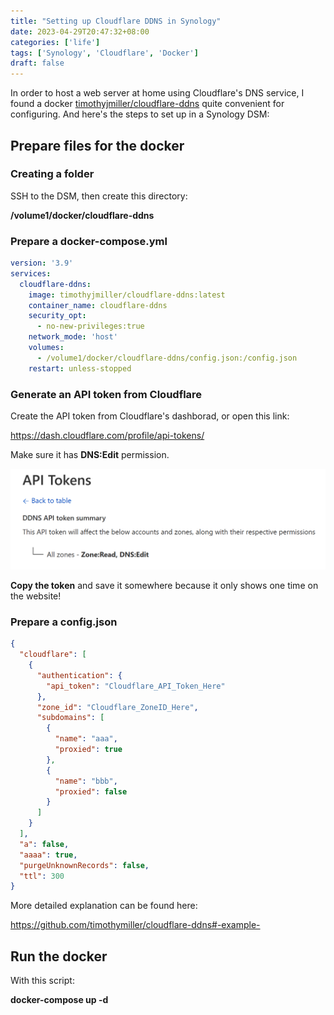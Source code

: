 ```yaml
---
title: "Setting up Cloudflare DDNS in Synology"
date: 2023-04-29T20:47:32+08:00
categories: ['life']
tags: ['Synology', 'Cloudflare', 'Docker']
draft: false
---
```


In order to host a web server at home using Cloudflare's DNS service, I found a docker [timothyjmiller/cloudflare-ddns](timothyjmiller/cloudflare-ddns) quite convenient for configuring. And here's the steps to set up in a Synology DSM:

## Prepare files for the docker

### Creating a folder

SSH to the DSM, then create this directory:

**/volume1/docker/cloudflare-ddns**

### Prepare a docker-compose.yml

```yaml
version: '3.9'
services:
  cloudflare-ddns:
    image: timothyjmiller/cloudflare-ddns:latest
    container_name: cloudflare-ddns
    security_opt:
      - no-new-privileges:true
    network_mode: 'host'
    volumes:
      - /volume1/docker/cloudflare-ddns/config.json:/config.json
    restart: unless-stopped
```

### Generate an API token from Cloudflare

Create the API token from Cloudflare's dashborad, or open this link:

https://dash.cloudflare.com/profile/api-tokens/

Make sure it has **DNS:Edit** permission.

![API Token](api_token.png)

**Copy the token** and save it somewhere because it only shows one time on the website!

### Prepare a config.json

```json
{
  "cloudflare": [
    {
      "authentication": {
        "api_token": "Cloudflare_API_Token_Here"
      },
      "zone_id": "Cloudflare_ZoneID_Here",
      "subdomains": [
        {
          "name": "aaa",
          "proxied": true
        },
        {
          "name": "bbb",
          "proxied": false
        }
      ]
    }
  ],
  "a": false,
  "aaaa": true,
  "purgeUnknownRecords": false,
  "ttl": 300
}
```

More detailed explanation can be found here:

https://github.com/timothymiller/cloudflare-ddns#-example-

## Run the docker

With this script:

**docker-compose up -d**


